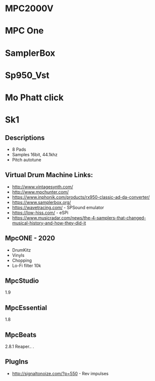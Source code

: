 # MPC2000V
# MPC One
# SamplerBox
# Sp950_Vst
# Mo Phatt click
# Sk1

## Descriptions
* 8 Pads
* Samples 16bit, 44.1khz
* Pitch autotune
## Virtual Drum Machine Links:
* http://www.vintagesynth.com/
* http://www.mpchunter.com/
* https://www.inphonik.com/products/rx950-classic-ad-da-converter/
* https://www.samplerbox.org/
* https://wavetracing.com/ - SPSound emulator
* https://low-hiss.com/ - eSPi
* https://www.musicradar.com/news/the-4-samplers-that-changed-musical-history-and-how-they-did-it

## MpcONE - 2020
- DrumKitz
- Vinyls
- Chopping
- Lo-Fi filter 10k

## MpcStudio
1.9

## MpcEssential
1.8

## MpcBeats
2.8.1
Reaper.. .

## PlugIns
- http://signaltonoize.com/?p=550 - Rev impulses
